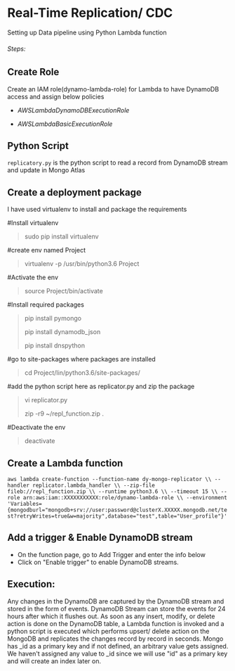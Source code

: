 # Real-Time Replication/ CDC

Setting up Data pipeline using Python Lambda function

###### Steps:

## Create Role

Create an IAM role(dynamo-lambda-role) for Lambda to have DynamoDB access and assign below policies

- *AWSLambdaDynamoDBExecutionRole*

- *AWSLambdaBasicExecutionRole*

## Python Script

`replicatory.py` is the python script to read a record from DynamoDB stream and update in Mongo Atlas

## Create a deployment package

I have used virtualenv to install and package the requirements

#Install virtualenv
>
>sudo pip install virtualenv
>
#create env named Project
>
>virtualenv -p /usr/bin/python3.6 Project
>
#Activate the env
>
>source Project/bin/activate
>
#Install required packages
>
> pip install pymongo
> 
> pip install dynamodb_json
> 
> pip install dnspython
> 
#go to site-packages where packages are installed
> 
> cd Project/lin/python3.6/site-packages/
> 
#add the python script here as replicator.py and zip the package
> 
> vi replicator.py
> 
> zip -r9 ~/repl_function.zip .
> 
#Deactivate the env
>
>deactivate

## Create a Lambda function

`aws lambda create-function --function-name dy-mongo-replicator \\
--handler replicator.lambda_handler \\
--zip-file fileb://repl_function.zip \\
--runtime python3.6 \\
--timeout 15 \\
--role arn:aws:iam::XXXXXXXXXXX:role/dynamo-lambda-role \\
--environment 'Variables={mongodburl="mongodb+srv://user:password@clusterX.XXXXX.mongodb.net/test?retryWrites=true&w=majority",database="test",table="User_profile"}'`

## Add a trigger & Enable DynamoDB stream

- On the function page, go to Add Trigger and enter the info below
- Click on "Enable trigger" to enable DynamoDB streams.


## Execution:

Any changes in the DynamoDB are captured by the DynamoDB stream and stored in the form of events. DynamoDB Stream can store the events for 24 hours after which it flushes out. As soon as any insert, modify, or delete action is done on the DynamoDB table, a Lambda function is invoked and a python script is executed which performs upsert/ delete action on the MongoDB and replicates the changes record by record in seconds.
Mongo has _id as a primary key and if not defined, an arbitrary value gets assigned. We haven't assigned any value to _id since we will use "id" as a primary key and will create an index later on.
